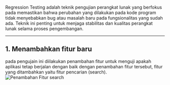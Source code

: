 Regression Testing adalah teknik pengujian perangkat lunak yang berfokus pada
memastikan bahwa perubahan yang dilakukan pada kode program tidak
menyebabkan bug atau masalah baru pada fungsionalitas yang sudah ada. Teknik ini
penting untuk menjaga stabilitas dan kualitas perangkat lunak selama proses
pengembangan.

---

## 1. Menambahkan fitur baru
pada pengujain ini diilakukan penambahan fitur untuk menguji apakah aplikasi tetap berjalan dengan baik dengan penambahan fitur tersebut, fitur yang ditambahkan yaitu fitur pencarian (search).
![Penambahan Fitur search](images/namafile.png)

